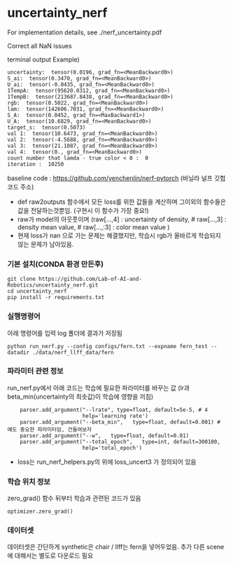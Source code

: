 # uncertainty_nerf
For implementation details, see ./nerf_uncertainty.pdf

Correct all NaN issues

terminal output Example)
```
uncertainty:  tensor(0.0196, grad_fn=<MeanBackward0>)
S_ai:  tensor(0.3470, grad_fn=<MeanBackward0>)
U_ai:  tensor(-0.0435, grad_fn=<MeanBackward0>)
1TempA:  tensor(95620.0312, grad_fn=<MeanBackward0>)
1TempB:  tensor(213687.8438, grad_fn=<MeanBackward0>)
rgb:  tensor(0.5022, grad_fn=<MeanBackward0>)
lam:  tensor(142606.7031, grad_fn=<MeanBackward0>)
S_A:  tensor(0.0452, grad_fn=<MaxBackward1>)
U_A:  tensor(10.6829, grad_fn=<MeanBackward0>)
target_s:  tensor(0.5073)
val 1:  tensor(10.6473, grad_fn=<MeanBackward0>)
val 2:  tensor(-4.5688, grad_fn=<MeanBackward0>)
val 3:  tensor(21.1087, grad_fn=<MeanBackward0>)
val 4:  tensor(0., grad_fn=<MeanBackward0>)
count number that lamda - true color < 0 :  0
iteration :  10250
```

baseline code : https://github.com/yenchenlin/nerf-pytorch (바닐라 널프 깃헙코드 주소)





- def raw2outputs 함수에서 모든 loss를 위한 값들을 계산하며 그이외의 함수들은 값을 전달하는것뿐임. (구현시 이 함수가 가장 중요!)
- raw가 model의 아웃풋이며 (raw[...,4] : uncertainty of density, # raw[...,3] : density mean value, # raw[...,:3] : color mean value )
- 현재 loss가 nan 으로 가는 문제는 해결했지만, 학습시 rgb가 올바르게 학습되지 않는 문제가 남아있음.

### 기본 설치(CONDA 환경 만든후)
```
git clone https://github.com/Lab-of-AI-and-Robotics/uncertainty_nerf.git
cd uncertainty_nerf
pip install -r requirements.txt
```

### 실행명령어
아래 명령어를 입력 log 폴더에 결과가 저장됨
```
python run_nerf.py --config configs/fern.txt --expname fern_test --datadir ./data/nerf_llff_data/fern
```

### 파라미터 관련 정보
run_nerf.py에서 아래 코드는 학습에 필요한 파라미터를 바꾸는 값 (lr과 beta_min(uncertainty의 최솟값)이 학습에 영향을 끼침)
```
    parser.add_argument("--lrate", type=float, default=5e-5, # 4 
                        help='learning rate')
    parser.add_argument("--beta_min",   type=float, default=0.001) # 얘도 중요한 파라미터임, 건들여보자
    parser.add_argument("--w",   type=float, default=0.01) 
    parser.add_argument("--total_epoch",   type=int, default=300100, 
                        help='total_epoch')
```

- loss는 run_nerf_helpers.py의 위에 loss_uncert3 가 정의되어 있음


### 학습 위치 정보
zero_grad() 함수 뒤부터 학습과 관련된 코드가 있음
```
optimizer.zero_grad()
```


### 데이터셋
데이터셋은 간단하게 synthetic은 chair / llff는 fern을 넣어두었음. 추가 다른 scene에 대해서는 별도로 다운로드 필요
